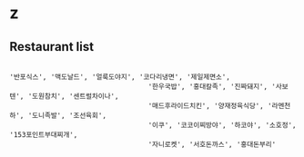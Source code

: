 # z

## Restaurant list
<code>
'반포식스', '맥도날드', '얼룩도야지', '코다리냉면', '제일제면소', 
                                  '한우국밥', '홍대칼족', '진짜돼지', '사보텐', '도원참치', '센트럴차이나', 
                                  '매드후라이드치킨', '양재정육식당', '라멘천하', '도니족발', '조선육회', 
                                  '이쿠', '코코이찌방야', '하코야', '소호정', '153포인트부대찌개', 
                                  '자니로켓', '서호돈까스', '홍대돈부리'</code>
